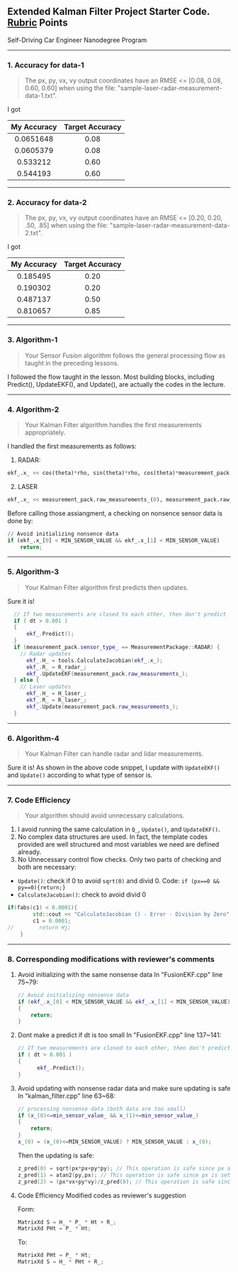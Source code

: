 ## Extended Kalman Filter Project Starter Code. [Rubric](https://review.udacity.com/#!/rubrics/748/view) Points
Self-Driving Car Engineer Nanodegree Program

---
### 1. Accuracy for data-1

> The px, py, vx, vy output coordinates have an RMSE <= [0.08, 0.08, 0.60, 0.60] when using the file: "sample-laser-radar-measurement-data-1.txt".

I got

| My Accuracy | Target Accuracy|
|:-------------:|:-------------:|
| 0.0651648     | 0.08 |
| 0.0605379     | 0.08 |
| 0.533212      | 0.60 |
| 0.544193      | 0.60 |

---
### 2. Accuracy for data-2

> The px, py, vx, vy output coordinates have an RMSE <= [0.20, 0.20, .50, .85] when using the file: "sample-laser-radar-measurement-data-2.txt".

I got

| My Accuracy | Target Accuracy|
|:-------------:|:-------------:|
| 0.185495      | 0.20 |
| 0.190302      | 0.20 |
| 0.487137      | 0.50 |
| 0.810657      | 0.85 |

---
### 3. Algorithm-1

> Your Sensor Fusion algorithm follows the general processing flow as taught in the preceding lessons.

I followed the flow taught in the lesson. Most building blocks, including Predict(), UpdateEKF(), and Update(), are actually the codes in the lecture.


---
### 4. Algorithm-2

> Your Kalman Filter algorithm handles the first measurements appropriately.

I handled the first measurements as follows:

1. RADAR:
``` python
ekf_.x_ << cos(theta)*rho, sin(theta)*rho, cos(theta)*measurement_pack.raw_measurements_(2), sin(theta)*measurement_pack.raw_measurements_(2);
```

2. LASER
``` python
ekf_.x_ << measurement_pack.raw_measurements_(0), measurement_pack.raw_measurements_(1), 1, 1;
```

Before calling those assiangment, a checking on nonsence sensor data is done by:
``` python
// Avoid initializing nonsence data
if (ekf_.x_[0] < MIN_SENSOR_VALUE && ekf_.x_[1] < MIN_SENSOR_VALUE)
    return;
```

---
### 5. Algorithm-3

> Your Kalman Filter algorithm first predicts then updates.

Sure it is!
``` c++
  // If two measurements are closed to each other, then don't predict
  if ( dt > 0.001 )
  {
      ekf_.Predict();
  }
  if (measurement_pack.sensor_type_ == MeasurementPackage::RADAR) {
    // Radar updates
      ekf_.H_ = tools.CalculateJacobian(ekf_.x_);
      ekf_.R_ = R_radar_;
      ekf_.UpdateEKF(measurement_pack.raw_measurements_);
  } else {
    // Laser updates
      ekf_.H_ = H_laser_;
      ekf_.R_ = R_laser_;
      ekf_.Update(measurement_pack.raw_measurements_);
  }
```

---
### 6. Algorithm-4

> Your Kalman Filter can handle radar and lidar measurements.

Sure it is! As shown in the above code snippet, I update with `UpdateEKF()` and `Update()` according to what type of sensor is.

---
### 7. Code Efficiency

> Your algorithm should avoid unnecessary calculations.

1. I avoid running the same calculation in `Q_`, `Update()`, and `UpdateEKF()`.
2. No complex data structures are used. In fact, the template codes provided are well structured and most variables we need are defined already.
3. No Unnecessary control flow checks. Only two parts of checking and both are necessary:
  * `Update()`: check if 0 to avoid `sqrt(0)` and divid 0. Code: `if (px==0 && py==0){return;}`
  * `CalculateJacobian()`: check to avoid divid 0
  ```c++
  if(fabs(c1) < 0.0001){
          std::cout << "CalculateJacobian () - Error - Division by Zero" << std::endl;
          c1 = 0.0001;
  //        return Hj;
      }
  ```

---
### 8. Corresponding modifications with reviewer's comments

1. Avoid initializing with the same nonsense data
	In "FusionEKF.cpp" line 75~79:
    ```c++
	// Avoid initializing nonsence data
	if (ekf_.x_[0] < MIN_SENSOR_VALUE && ekf_.x_[1] < MIN_SENSOR_VALUE)
	{
		return;
	}
    ```
	
2. Dont make a predict if dt is too small
	In "FusionEKF.cpp" line 137~141:
    ```c++
    // If two measurements are closed to each other, then don't predict
    if ( dt > 0.001 )
    {
          ekf_.Predict();
    }
    ```
  
3. Avoid updating with nonsense radar data and make sure updating is safe
	In "kalman_filter.cpp" line 63~68:
    ```c++
	// processing nonsense data (both data are too small)
	if (x_(0)<=min_sensor_value_ && x_(1)<=min_sensor_value_)
	{
		return;
	}
	x_(0) = (x_(0)<=MIN_SENSOR_VALUE) ? MIN_SENSOR_VALUE : x_(0);
    ```
	
	Then the updating is safe:
    ```c++
	z_pred(0) = sqrt(px*px+py*py); // This operation is safe since px and py have been protected by min_sensor_value_
	z_pred(1) = atan2(py,px); // This operation is safe since px is set to be >=min_sensor_value_ (line 68)
	z_pred(2) = (px*vx+py*vy)/z_pred(0); // This operation is safe since px and py have been protected by min_sensor_value_
    ```
	
4. Code Efficiency
	Modified codes as reviewer's suggestion
	
	Form:
    ```c++
	MatrixXd S = H_ * P_ * Ht + R_; 
	MatrixXd PHt = P_ * Ht;
    ```
	
	To:
    ```c++
	MatrixXd PHt = P_ * Ht; 
	MatrixXd S = H_ * PHt + R_;
    ```
